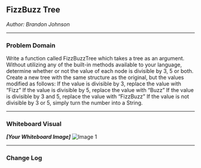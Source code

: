 

## FizzBuzz Tree
*Author: Brandon Johnson*

---

### Problem Domain

Write a function called FizzBuzzTree which takes a tree as an argument.
Without utilizing any of the built-in methods available to your language, determine whether or not the value of each node is divisible by 3, 5 or both. Create a new tree with the same structure as the original, but the values modified as follows:
If the value is divisible by 3, replace the value with “Fizz”
If the value is divisible by 5, replace the value with “Buzz”
If the value is divisible by 3 and 5, replace the value with “FizzBuzz”
If the value is not divisible by 3 or 5, simply turn the number into a String.

---


### Whiteboard Visual
***[Your Whiteboard Image]***
![Image 1](https://cdn.discordapp.com/attachments/583516117201584128/697142771269501038/20200407_105452.jpg)


---

### Change Log


